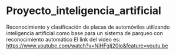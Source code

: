 # Proyecto_inteligencia_artificial
Reconocimiento y clasificación de placas de automóviles utilizando inteligencia artificial como base para un sistema de parqueo con reconocimiento automático
El link del video es: https://www.youtube.com/watch?v=NiHFgIj20lo&feature=youtu.be
